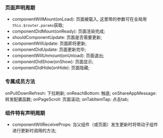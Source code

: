 ### 页面声明周期
* componentWillMount(onLoad): 页面被载入, 这里带的参数可在全局用`this.$router.params`获取;
* componentDidMount(onReady): 页面渲染完成;
* shouldComponentUpdate: 页面是否需要更新;
* componentWillUpdate: 页面即将更新;
* componentDidUpdate: 页面更新完毕;
* componentWillUnmount(onUnload): 页面退出;
* componentDidShow(onShow): 页面显示;
* componentDidHide(onHide): 页面隐藏;


### 专属成员方法
onPullDownRefresh: 下拉刷新;
onReachBottom: 触底;
onShareAppMessage: 转发配置函数;
onPageScroll: 页面滚动;
onTabItemTap: 点击tab;


### 组件特有声明周期
* componentWillReceiveProps: 当父组件（或页面）发生更新时将带动子组件进行更新时调用的方法;
